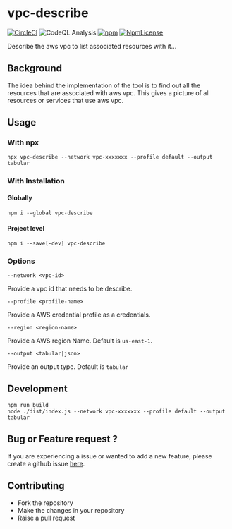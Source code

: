 # vpc-describe

[![CircleCI](https://circleci.com/gh/RishikeshDarandale/vpc-describe/tree/main.svg?style=svg)](https://circleci.com/gh/RishikeshDarandale/vpc-describe/tree/main)
![CodeQL Analysis](https://github.com/RishikeshDarandale/vpc-describe/actions/workflows/codeql-analysis.yml/badge.svg)
[![npm](https://img.shields.io/npm/dt/vpc-describe.svg)](https://www.npmjs.com/package/vpc-describe)
[![NpmLicense](https://img.shields.io/npm/l/vpc-describe.svg)](https://github.com/RishikeshDarandale/vpc-describe/blob/main/LICENSE)

Describe the aws vpc to list associated resources with it...

## Background

The idea behind the implementation of the tool is to find out all the resources that are associated with aws vpc. This gives a picture of all resources or services that use aws vpc.

## Usage

### With npx

```
npx vpc-describe --network vpc-xxxxxxx --profile default --output tabular
```

### With Installation

#### Globally

```
npm i --global vpc-describe
```

#### Project level

```
npm i --save[-dev] vpc-describe
```

### Options

`--network <vpc-id>`

Provide a vpc id that needs to be describe.

`--profile <profile-name>`

Provide a AWS credential profile as a credentials.

`--region <region-name>`

Provide a AWS region Name. Default is `us-east-1`.

`--output <tabular|json>`

Provide an output type. Default is `tabular`

## Development

```
npm run build
node ./dist/index.js --network vpc-xxxxxxx --profile default --output tabular
```

## Bug or Feature request ?

If you are experiencing a issue or wanted to add a new feature, please create a github issue [here](https://github.com/RishikeshDarandale/vpc-describe/issues/new/choose).

## Contributing

- Fork the repository
- Make the changes in your repository
- Raise a pull request
